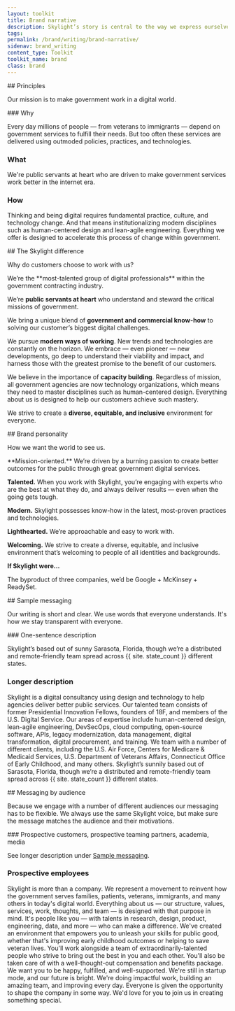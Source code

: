 ```yaml
---
layout: toolkit
title: Brand narrative
description: Skylight’s story is central to the way we express ourselves. In our writing, it’s important to capture what makes Skylight a great partner to work with and a great company to work for. That means instilling a sense of our mission, values, and expertise into everything we write.
tags:
permalink: /brand/writing/brand-narrative/
sidenav: brand_writing
content_type: Toolkit
toolkit_name: brand
class: brand
---
```


<div class="row brand__content-section">
<div class="col-md-9" markdown="1">
## Principles

Our mission is to make government work in a digital world.
</div>
<div class="col-md-9">
<div class="example" markdown="1">
### Why

Every day millions of people — from veterans to immigrants — depend on government services to fulfill their needs. But too often these services are delivered using outmoded policies, practices, and technologies.

### What

We're public servants at heart who are driven to make government services work better in the internet era.

### How

Thinking and being digital requires fundamental practice, culture, and technology change. And that means institutionalizing modern disciplines such as human-centered design and lean-agile engineering. Everything we offer is designed to accelerate this process of change within government.
</div>
</div>
</div>

<div class="row brand__content-section">
<div class="col-md-9" markdown="1">
## The Skylight difference

Why do customers choose to work with us?
</div>
<div class="col-md-9">
<div class="example" markdown="1">
We’re the **most-talented group of digital professionals** within the government contracting industry.

We’re **public servants at heart** who understand and steward the critical missions of government.

We bring a unique blend of **government and commercial know-how** to solving our customer’s biggest digital challenges.

We pursue **modern ways of working**. New trends and technologies are constantly on the horizon. We embrace — even pioneer — new developments, go deep to understand their viability and impact, and harness those with the greatest promise to the benefit of our customers.

We believe in the importance of **capacity building**. Regardless of mission, all government agencies are now technology organizations, which means they need to master disciplines such as human-centered design. Everything about us is designed to help our customers achieve such mastery.

We strive to create a **diverse, equitable, and inclusive** environment for everyone.
</div>
</div>
</div>

<div class="row brand__content-section">
<div class="col-md-9" markdown="1">
## Brand personality

How we want the world to see us.
</div>
<div class="col-md-9">
<div class="example" markdown="1">
**Mission-oriented.** We’re driven by a burning passion to create better outcomes for the public through great government digital services.

**Talented.** When you work with Skylight, you’re engaging with experts who are the best at what they do, and always deliver results — even when the going gets tough.

**Modern.** Skylight possesses know-how in the latest, most-proven practices and technologies.

**Lighthearted.** We’re approachable and easy to work with.

**Welcoming.** We strive to create a diverse, equitable, and inclusive environment that’s welcoming to people of all identities and backgrounds.

**If Skylight were...**

The byproduct of three companies, we’d be Google + McKinsey + ReadySet.
</div>
</div>
</div>

<div class="row brand__content-section">
<div class="col-md-9" markdown="1">
## Sample messaging

Our writing is short and clear. We use words that everyone understands. It's how we stay transparent with everyone.
</div>
<div class="col-md-9">
<div class="example" markdown="1">
### One-sentence description

Skylight’s based out of sunny Sarasota, Florida, though we’re a distributed and remote-friendly team spread across {{ site. state_count }} different states.

### Longer description

Skylight is a digital consultancy using design and technology to help agencies deliver better public services. Our talented team consists of former Presidential Innovation Fellows, founders of 18F, and members of the U.S. Digital Service. Our areas of expertise include human-centered design, lean-agile engineering, DevSecOps, cloud computing, open-source software, APIs, legacy modernization, data management, digital transformation, digital procurement, and training. We team with a number of different clients, including the U.S. Air Force, Centers for Medicare & Medicaid Services, U.S. Department of Veterans Affairs, Connecticut Office of Early Childhood, and many others. Skylight’s sunnily based out of Sarasota, Florida, though we’re a distributed and remote-friendly team spread across {{ site. state_count }} different states.
</div>
</div>
</div>

<div class="row brand__content-section">
<div class="col-md-9" markdown="1">
## Messaging by audience

Because we engage with a number of different audiences our messaging has to be flexible. We always use the same Skylight voice, but make sure the message matches the audience and their motivations.
</div>
<div class="col-md-9">
<div class="example" markdown="1">
### Prospective customers, prospective teaming partners, academia, media

See longer description under [Sample messaging](#sample-messaging).

### Prospective employees

Skylight is more than a company. We represent a movement to reinvent how the government serves families, patients, veterans, immigrants, and many others in today's digital world. Everything about us — our structure, values, services, work, thoughts, and team — is designed with that purpose in mind. It's people like you — with talents in research, design, product, engineering, data, and more — who can make a difference. We've created an environment that empowers you to unleash your skills for public good, whether that's improving early childhood outcomes or helping to save veteran lives. You'll work alongside a team of extraordinarily-talented people who strive to bring out the best in you and each other. You'll also be taken care of with a well-thought-out compensation and benefits package. We want you to be happy, fulfilled, and well-supported. We're still in startup mode, and our future is bright. We're doing impactful work, building an amazing team, and improving every day. Everyone is given the opportunity to shape the company in some way. We'd love for you to join us in creating something special.
</div>
</div>
</div>
